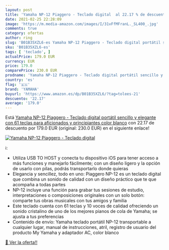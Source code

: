 ```yaml
---
layout: post
title: 'Yamaha NP-12 Piaggero - Teclado digital  al 22.17 % de descuento'
date: 2021-02-25 22:28:09
image: 'https://m.media-amazon.com/images/I/31vFfMFranL._SL400_.jpg'
comments: true
category: ofertas
author: ring
slug: 'B01B35XZL6-es Yamaha NP-12 Piaggero - Teclado digital portátil sencillo...'
sku: 'B01B35XZL6-es'
tags: [ 'teclado', ]
actualPrice: 179.0 EUR
currency: EUR
price: 179.0
comparePrice: 230.0 EUR
prodname: 'Yamaha NP-12 Piaggero - Teclado digital portátil sencillo y elegante con 61 teclas  para aficionados y principiantes  color blanco'
country: 'es'
flag: '🇪🇸'
brand: 'YAMAHA'
buyurl: 'https://www.amazon.es/dp/B01B35XZL6/?tag=tolees-21'
descuento: '22.17'
average: '179.0'
---
```


Está [Yamaha NP-12 Piaggero - Teclado digital portátil sencillo y elegante con 61 teclas  para aficionados y principiantes  color blanco](https://www.amazon.es/dp/B01B35XZL6/?tag=tolees-21) con 22.17 de descuento por 179.0 EUR (original: 230.0 EUR) en el siguiente enlace!

[![Yamaha NP-12 Piaggero - Teclado digital ](https://m.media-amazon.com/images/I/31vFfMFranL._SL400_.jpg)](https://www.amazon.es/dp/B01B35XZL6/?tag=tolees-21)

ℹ️:

- Utiliza USB TO HOST y conecta tu dispositivo iOS para tener acceso a más funciones y manejarlo fácilmente; con un diseño ligero y la opción de usarlo con pilas, podrás transportarlo donde quieras
- Elegancia y sencillez, todo en uno: Piaggero NP-12 es un teclado digital que combina un sonido de calidad con un diseño práctico que te que acompaña a todas partes
- NP-12 incluye una función para grabar tus sesiones de estudio, interpretaciones o composiciones originales con un solo botón: comparte tus obras musicales con tus amigos y familia
- Este teclado cuenta con 61 teclas y 10 voces de calidad ofreciendo un sonido cristalino de uno de los mejores pianos de cola de Yamaha; se ajusta a tus preferencias
- Contenido de envío: Yamaha teclado portátil NP-12 transportable a cualquier lugar, manual de instrucciones, atril, registro de usuario del producto My Yamaha y adaptador AC, color blanco

[🛒 Ver la oferta!!](https://www.amazon.es/dp/B01B35XZL6/?tag=tolees-21)

